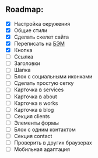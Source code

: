 ## Roadmap:

- [x] Настройка окружения
- [x] Общие стили
- [x] Сделать скелет сайта
- [x] Переписать на [БЭМ](https://ru.bem.info/)
- [x] Кнопка
- [ ] Ссылка
- [ ] Заголовки
- [ ] Шапка
- [ ] Блок с социальными иконками
- [ ] Сделать простую сетку
- [ ] Карточка в services
- [ ] Карточка в about
- [ ] Карточка в works
- [ ] Карточка в blog
- [ ] Секция clients
- [ ] Элементы формы
- [ ] Блок с одним контактом
- [ ] Секция contact
- [ ] Проверить в других браузерах
- [ ] Мобильная адаптация
